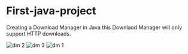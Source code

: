# First-java-project
Creating a Download Manager in Java
this Downlaod Manager will only support HTTP downloads.


![dm 2](https://user-images.githubusercontent.com/50875814/94968951-7893a880-051f-11eb-9772-62203e27fc59.PNG)
![dm 3](https://user-images.githubusercontent.com/50875814/94968957-7a5d6c00-051f-11eb-97aa-05b91c1dcfe4.PNG)
![dm 1](https://user-images.githubusercontent.com/50875814/94968959-7af60280-051f-11eb-985e-610bad84587d.PNG)
